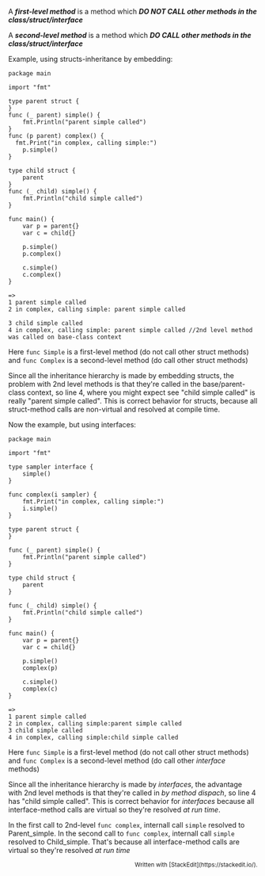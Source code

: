 

A ***first-level method*** is a method which ***DO NOT CALL *other methods* in the class/struct/interface***

A ***second-level method*** is a method which ***DO CALL *other methods* in the class/struct/interface***



Example, using structs-inheritance by embedding:

    package main
    
    import "fmt"
    
    type parent struct {
    }
    func (_ parent) simple() {
    	fmt.Println("parent simple called")
    }
    func (p parent) complex() {
      fmt.Print("in complex, calling simple:")
    	p.simple()
    }
    
    type child struct {
    	parent
    }
    func (_ child) simple() {
    	fmt.Println("child simple called")
    }
    
    func main() {
    	var p = parent{}
    	var c = child{}
    
    	p.simple()
    	p.complex()
    
    	c.simple()
    	c.complex()
    }

    =>
    1 parent simple called
    2 in complex, calling simple: parent simple called
    
    3 child simple called
    4 in complex, calling simple: parent simple called //2nd level method was called on base-class context
     

Here `func Simple` is a first-level method (do not call other struct methods)
and `func Complex` is a second-level method (do call other struct methods)

Since all the inheritance hierarchy is made by embedding structs, the problem with 2nd level methods
is that they're called in the base/parent-class context, so line 4, where you might expect see 
"child simple called" is really "parent simple called". This is correct behavior for structs,
because all struct-method calls are non-virtual and resolved at compile time.


Now the example, but using interfaces:

    package main
    
    import "fmt"
    
    type sampler interface {
    	simple()
    }
    
    func complex(i sampler) {
    	fmt.Print("in complex, calling simple:")
    	i.simple()
    }
    
    type parent struct {
    }
    
    func (_ parent) simple() {
    	fmt.Println("parent simple called")
    }
    
    type child struct {
    	parent
    }
    
    func (_ child) simple() {
    	fmt.Println("child simple called")
    }
    
    func main() {
    	var p = parent{}
    	var c = child{}
    
    	p.simple()
    	complex(p)
    
    	c.simple()
    	complex(c)
    }

    =>
    1 parent simple called
    2 in complex, calling simple:parent simple called
    3 child simple called
    4 in complex, calling simple:child simple called
    
Here `func Simple` is a first-level method (do not call other struct methods)
and `func Complex` is a second-level method (do call other *interface* methods)

Since all the inheritance hierarchy is made by *interfaces*, the advantage with 2nd level methods
is that they're called in *by method dispach*, so line 4 has "child simple called". 
This is correct behavior for *interfaces* because all interface-method calls 
are virtual so they're resolved *at run time*. 

In the first call to 2nd-level `func complex`, internall call `simple` resolved to Parent_simple.
In the second call to `func complex`, internall call `simple` resolved to Child_simple.
That's because all interface-method calls are virtual so they're resolved *at run time*




<p align=right><small> Written with [StackEdit](https://stackedit.io/).</small>